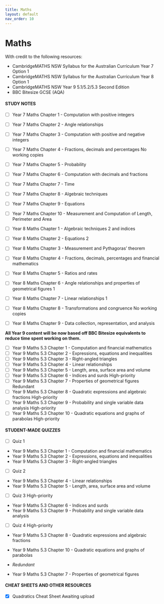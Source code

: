 ```yaml
---
title: Maths
layout: default
nav_order: 10
---
```

# Maths

With credit to the following resources:

* CambridgeMATHS NSW Syllabus for the Australian Curriculum Year 7 Option 1
* CambridgeMATHS NSW Syllabus for the Australian Curriculum Year 8 Option 1
* CambridgeMATHS NSW Year 9 5.1/5.2/5.3 Second Edition
* BBC Bitesize GCSE (AQA)

#### STUDY NOTES

- [ ] Year 7 Maths Chapter 1 - Computation with positive integers
- [ ] Year 7 Maths Chapter 2 - Angle relationships
- [ ] Year 7 Maths Chapter 3 - Computation with positive and negative integers
- [ ] Year 7 Maths Chapter 4 - Fractions, decimals and percentages <label class="label label-purple">No working copies</label>
- [ ] Year 7 Maths Chapter 5 - Probability
- [ ] Year 7 Maths Chapter 6 - Computation with decimals and fractions
- [ ] Year 7 Maths Chapter 7 - Time
- [ ] Year 7 Maths Chapter 8 - Algebraic techniques
- [ ] Year 7 Maths Chapter 9 - Equations
- [ ] Year 7 Maths Chapter 10 - Measurement and Computation of Length, Perimeter and Area

- [ ] Year 8 Maths Chapter 1 - Algebraic techniques 2 and indices
- [ ] Year 8 Maths Chapter 2 - Equations 2
- [ ] Year 8 Maths Chapter 3 - Measurement and Pythagoras’ theorem
- [ ] Year 8 Maths Chapter 4 - Fractions, decimals, percentages and financial mathematics
- [ ] Year 8 Maths Chapter 5 - Ratios and rates
- [ ] Year 8 Maths Chapter 6 - Angle relationships and properties of geometrical figures 1
- [ ] Year 8 Maths Chapter 7 - Linear relationships 1
- [ ] Year 8 Maths Chapter 8 - Transformations and congruence <label class="label label-purple">No working copies</label>
- [ ] Year 8 Maths Chapter 9 - Data collection, representation, and analysis

**All Year 9 content will be now based off BBC Bitesize equivalents to reduce time spent working on them.**

- [ ] Year 9 Maths 5.3 Chapter 1 - Computation and financial mathematics
- [ ] Year 9 Maths 5.3 Chapter 2 - Expressions, equations and inequalities
- [ ] Year 9 Maths 5.3 Chapter 3 - Right-angled triangles
- [ ] Year 9 Maths 5.3 Chapter 4 - Linear relationships
- [ ] Year 9 Maths 5.3 Chapter 5 - Length, area, surface area and volume
- [ ] Year 9 Maths 5.3 Chapter 6 - Indices and surds  <label class="label label-red">High-priority</label>
- [ ] Year 9 Maths 5.3 Chapter 7 - Properties of geometrical figures <label class="label label-yellow">Redundant</label>
- [ ] Year 9 Maths 5.3 Chapter 8 - Quadratic expressions and algebraic fractions <label class="label label-red">High-priority</label>
- [ ] Year 9 Maths 5.3 Chapter 9 - Probability and single variable data analysis <label class="label label-red">High-priority</label>
- [ ] Year 9 Maths 5.3 Chapter 10 - Quadratic equations and graphs of parabolas <label class="label label-red">High-priority</label>

#### STUDENT-MADE QUIZZES

- [ ] Quiz 1 
- Year 9 Maths 5.3 Chapter 1 - Computation and financial mathematics
- Year 9 Maths 5.3 Chapter 2 - Expressions, equations and inequalities
- Year 9 Maths 5.3 Chapter 3 - Right-angled triangles

- [ ] Quiz 2            
- Year 9 Maths 5.3 Chapter 4 - Linear relationships
- Year 9 Maths 5.3 Chapter 5 - Length, area, surface area and volume

- [ ] Quiz 3  <label class="label label-red">High-priority</label>           
- Year 9 Maths 5.3 Chapter 6 - Indices and surds
- Year 9 Maths 5.3 Chapter 9 - Probability and single variable data analysis

- [ ] Quiz 4  <label class="label label-red">High-priority</label>        
- Year 9 Maths 5.3 Chapter 8 - Quadratic expressions and algebraic fractions 
- Year 9 Maths 5.3 Chapter 10 - Quadratic equations and graphs of parabolas 

- *Redundant*   
- Year 9 Maths 5.3 Chapter 7 - Properties of geometrical figures 

#### CHEAT SHEETS AND OTHER RESOURCES

- [x] Quadratics Cheat Sheet <label class="label label-yellow">Awaiting upload</label>